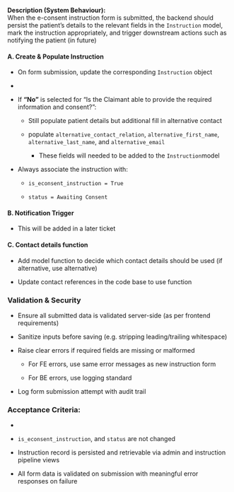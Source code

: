 **Description (System Behaviour):**  
When the e-consent instruction form is submitted, the backend should persist the patient’s details to the relevant fields in the `Instruction` model, mark the instruction appropriately, and trigger downstream actions such as notifying the patient (in future)

#### A. Create & Populate Instruction

- On form submission, update the corresponding `Instruction` object
    
- 
- If **“No”** is selected for “Is the Claimant able to provide the required information and consent?”:
    
    - Still populate patient details but additional fill in alternative contact
        
    - populate `alternative_contact_relation`, `alternative_first_name`, `alternative_last_name`, and `alternative_email`
        
        - These fields will needed to be added to the `Instruction`model
            
- Always associate the instruction with:
    
    - `is_econsent_instruction = True`
        
    - `status = Awaiting Consent`
        

#### B. Notification Trigger

- This will be added in a later ticket
    

#### C. Contact details function

- Add model function to decide which contact details should be used (if alternative, use alternative)
    
- Update contact references in the code base to use function
    

### Validation & Security

- Ensure all submitted data is validated server-side (as per frontend requirements)
    
- Sanitize inputs before saving (e.g. stripping leading/trailing whitespace)
    
- Raise clear errors if required fields are missing or malformed
    
    - For FE errors, use same error messages as new instruction form
        
    - For BE errors, use logging standard
        
- Log form submission attempt with audit trail
    

### Acceptance Criteria:

-
    
- `is_econsent_instruction`, and `status` are not changed
    
- Instruction record is persisted and retrievable via admin and instruction pipeline views
    
- All form data is validated on submission with meaningful error responses on failure